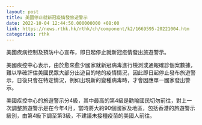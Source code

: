 ```yaml
---
layout: post
title: 美國停止就新冠疫情發旅遊警示
date: 2022-10-04 12:44:50.000000000 +08:00
link: https://news.rthk.hk/rthk/ch/component/k2/1669595-20221004.htm
categories: rthk
---
```


美國疾病控制及預防中心宣布，即日起停止就新冠疫情發出旅遊警示。

美國疾控中心表示，由於愈來愈少國家就新冠病毒進行檢測或通報確診個案數據，難以準確評估美國民眾大部分出遊目的地的疫情情況，因此即日起停止發布旅遊警示，日後只會在特定情況，例如出現新的變種病毒時，才會因應單一國家發出警示。

美國疾控中心的旅遊警示分4級，其中最高的第4級是勸喻國民切勿前往，對上一次調整旅遊警示是在今年4月，當時將大約90個國家及地區，包括香港的旅遊警示級別，由第4級下調至第3級，不建議未接種疫苗的美國人前往。
